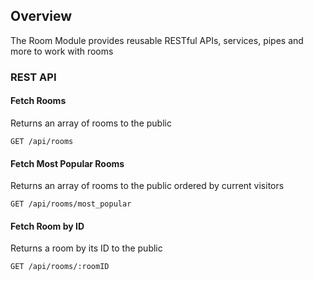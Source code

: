 ## Overview
The Room Module provides reusable RESTful APIs, services, pipes and more to work with rooms

### REST API

#### Fetch Rooms
Returns an array of rooms to the public
```
GET /api/rooms
```

#### Fetch Most Popular Rooms
Returns an array of rooms to the public ordered by current visitors
```
GET /api/rooms/most_popular
```

#### Fetch Room by ID
Returns a room by its ID to the public
```
GET /api/rooms/:roomID
```
